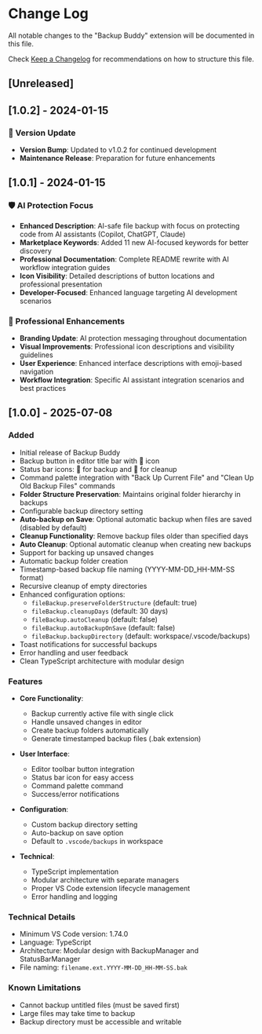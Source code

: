 # Change Log

All notable changes to the "Backup Buddy" extension will be documented in this file.

Check [Keep a Changelog](http://keepachangelog.com/) for recommendations on how to structure this file.

## [Unreleased]

## [1.0.2] - 2024-01-15

### 🔄 Version Update
- **Version Bump**: Updated to v1.0.2 for continued development
- **Maintenance Release**: Preparation for future enhancements

## [1.0.1] - 2024-01-15

### 🛡️ AI Protection Focus
- **Enhanced Description**: AI-safe file backup with focus on protecting code from AI assistants (Copilot, ChatGPT, Claude)
- **Marketplace Keywords**: Added 11 new AI-focused keywords for better discovery
- **Professional Documentation**: Complete README rewrite with AI workflow integration guides
- **Icon Visibility**: Detailed descriptions of button locations and professional presentation
- **Developer-Focused**: Enhanced language targeting AI development scenarios

### 🎨 Professional Enhancements
- **Branding Update**: AI protection messaging throughout documentation
- **Visual Improvements**: Professional icon descriptions and visibility guidelines
- **User Experience**: Enhanced interface descriptions with emoji-based navigation
- **Workflow Integration**: Specific AI assistant integration scenarios and best practices

## [1.0.0] - 2025-07-08

### Added

- Initial release of Backup Buddy
- Backup button in editor title bar with 💾 icon
- Status bar icons: 💾 for backup and 🧹 for cleanup
- Command palette integration with "Back Up Current File" and "Clean Up Old Backup Files" commands
- **Folder Structure Preservation**: Maintains original folder hierarchy in backups
- Configurable backup directory setting
- **Auto-backup on Save**: Optional automatic backup when files are saved (disabled by default)
- **Cleanup Functionality**: Remove backup files older than specified days
- **Auto Cleanup**: Optional automatic cleanup when creating new backups
- Support for backing up unsaved changes
- Automatic backup folder creation
- Timestamp-based backup file naming (YYYY-MM-DD_HH-MM-SS format)
- Recursive cleanup of empty directories
- Enhanced configuration options:
  - `fileBackup.preserveFolderStructure` (default: true)
  - `fileBackup.cleanupDays` (default: 30 days)
  - `fileBackup.autoCleanup` (default: false)
  - `fileBackup.autoBackupOnSave` (default: false)
  - `fileBackup.backupDirectory` (default: workspace/.vscode/backups)
- Toast notifications for successful backups
- Error handling and user feedback
- Clean TypeScript architecture with modular design

### Features

- **Core Functionality**:

  - Backup currently active file with single click
  - Handle unsaved changes in editor
  - Create backup folders automatically
  - Generate timestamped backup files (.bak extension)

- **User Interface**:

  - Editor toolbar button integration
  - Status bar icon for easy access
  - Command palette command
  - Success/error notifications

- **Configuration**:

  - Custom backup directory setting
  - Auto-backup on save option
  - Default to `.vscode/backups` in workspace

- **Technical**:
  - TypeScript implementation
  - Modular architecture with separate managers
  - Proper VS Code extension lifecycle management
  - Error handling and logging

### Technical Details

- Minimum VS Code version: 1.74.0
- Language: TypeScript
- Architecture: Modular design with BackupManager and StatusBarManager
- File naming: `filename.ext.YYYY-MM-DD_HH-MM-SS.bak`

### Known Limitations

- Cannot backup untitled files (must be saved first)
- Large files may take time to backup
- Backup directory must be accessible and writable
